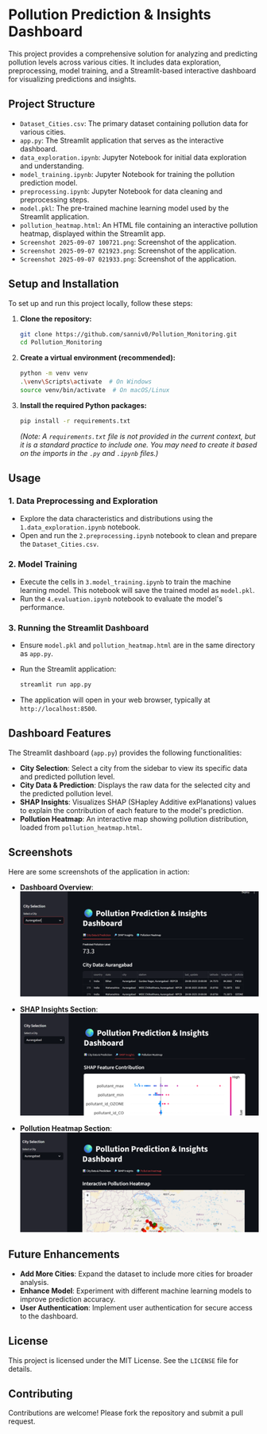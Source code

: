 # Pollution Prediction & Insights Dashboard

This project provides a comprehensive solution for analyzing and predicting pollution levels across various cities. It includes data exploration, preprocessing, model training, and a Streamlit-based interactive dashboard for visualizing predictions and insights.

## Project Structure

- `Dataset_Cities.csv`: The primary dataset containing pollution data for various cities.
- `app.py`: The Streamlit application that serves as the interactive dashboard.
- `data_exploration.ipynb`: Jupyter Notebook for initial data exploration and understanding.
- `model_training.ipynb`: Jupyter Notebook for training the pollution prediction model.
- `preprocessing.ipynb`: Jupyter Notebook for data cleaning and preprocessing steps.
- `model.pkl`: The pre-trained machine learning model used by the Streamlit application.
- `pollution_heatmap.html`: An HTML file containing an interactive pollution heatmap, displayed within the Streamlit app.
- `Screenshot 2025-09-07 100721.png`: Screenshot of the application.
- `Screenshot 2025-09-07 021923.png`: Screenshot of the application.
- `Screenshot 2025-09-07 021933.png`: Screenshot of the application.

## Setup and Installation

To set up and run this project locally, follow these steps:

1.  **Clone the repository:**

    ```bash
    git clone https://github.com/sanniv0/Pollution_Monitoring.git
    cd Pollution_Monitoring
    ```

2.  **Create a virtual environment (recommended):**

    ```bash
    python -m venv venv
    .\venv\Scripts\activate  # On Windows
    source venv/bin/activate  # On macOS/Linux
    ```

3.  **Install the required Python packages:**

    ```bash
    pip install -r requirements.txt
    ```
    *(Note: A `requirements.txt` file is not provided in the current context, but it is a standard practice to include one. You may need to create it based on the imports in the `.py` and `.ipynb` files.)*

## Usage

### 1. Data Preprocessing and Exploration

-   Explore the data characteristics and distributions using the `1.data_exploration.ipynb` notebook.
-   Open and run the `2.preprocessing.ipynb` notebook to clean and prepare the `Dataset_Cities.csv`.

### 2. Model Training

-   Execute the cells in `3.model_training.ipynb` to train the machine learning model. This notebook will save the trained model as `model.pkl`.
-   Run the `4.evaluation.ipynb` notebook to evaluate the model's performance.

### 3. Running the Streamlit Dashboard

-   Ensure `model.pkl` and `pollution_heatmap.html` are in the same directory as `app.py`.
-   Run the Streamlit application:

    ```bash
    streamlit run app.py
    ```

-   The application will open in your web browser, typically at `http://localhost:8500`.

## Dashboard Features

The Streamlit dashboard (`app.py`) provides the following functionalities:

-   **City Selection**: Select a city from the sidebar to view its specific data and predicted pollution level.
-   **City Data & Prediction**: Displays the raw data for the selected city and the predicted pollution level.
-   **SHAP Insights**: Visualizes SHAP (SHapley Additive exPlanations) values to explain the contribution of each feature to the model's prediction.
-   **Pollution Heatmap**: An interactive map showing pollution distribution, loaded from `pollution_heatmap.html`.

## Screenshots

Here are some screenshots of the application in action:

-   **Dashboard Overview**:
    ![Dashboard Overview](Screenshot%202025-09-07%20100721.png)

-   **SHAP Insights Section**:
    ![SHAP Insights](Screenshot%202025-09-07%20021923.png)

-   **Pollution Heatmap Section**:
    ![Pollution Heatmap](Screenshot%202025-09-07%20021933.png)

## Future Enhancements

-   **Add More Cities**: Expand the dataset to include more cities for broader analysis.
-   **Enhance Model**: Experiment with different machine learning models to improve prediction accuracy.
-   **User Authentication**: Implement user authentication for secure access to the dashboard.

## License

This project is licensed under the MIT License. See the `LICENSE` file for details.

## Contributing
Contributions are welcome! Please fork the repository and submit a pull request.

